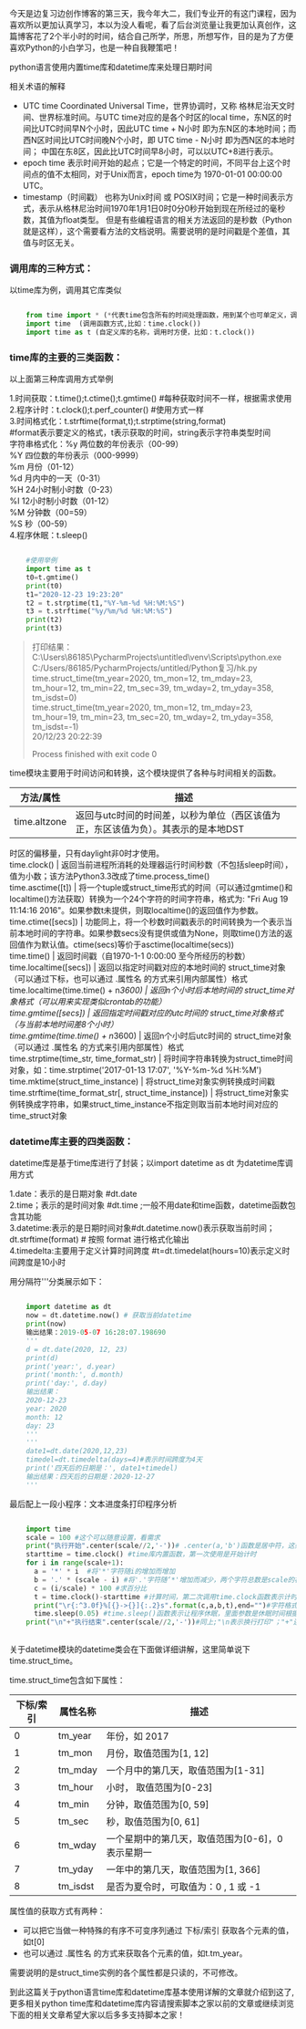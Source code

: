 今天是边复习边创作博客的第三天，我今年大二，我们专业开的有这门课程，因为喜欢所以更加认真学习，本以为没人看呢，看了后台浏览量让我更加认真创作，这篇博客花了2个半小时的时间，结合自己所学，所思，所想写作，目的是为了方便喜欢Python的小白学习，也是一种自我鞭策吧！

python语言使用内置time库和datetime库来处理日期时间

相关术语的解释

  * UTC time Coordinated Universal Time，世界协调时，又称 格林尼治天文时间、世界标准时间。与UTC time对应的是各个时区的local time，东N区的时间比UTC时间早N个小时，因此UTC time + N小时 即为东N区的本地时间；而西N区时间比UTC时间晚N个小时，即 UTC time - N小时 即为西N区的本地时间； 中国在东8区，因此比UTC时间早8小时，可以以UTC+8进行表示。 
  * epoch time 表示时间开始的起点；它是一个特定的时间，不同平台上这个时间点的值不太相同，对于Unix而言，epoch time为 1970-01-01 00:00:00 UTC。 
  * timestamp（时间戳） 也称为Unix时间 或 POSIX时间；它是一种时间表示方式，表示从格林尼治时间1970年1月1日0时0分0秒开始到现在所经过的毫秒数，其值为float类型。 但是有些编程语言的相关方法返回的是秒数（Python就是这样），这个需要看方法的文档说明。需要说明的是时间戳是个差值，其值与时区无关。 

###  调用库的三种方式：  

以time库为例，调用其它库类似

```python

    from time import * (*代表time包含所有的时间处理函数，用到某个也可单定义，调用函数时直接使用，比如：clock())
    import time  (调用函数方式,比如：time.clock())
    import time as t (自定义库的名称，调用时方便，比如：t.clock())
```

###  time库的主要的三类函数：  

以上面第三种库调用方式举例

1.时间获取：t.time();t.ctime();t.gmtime() #每种获取时间不一样，根据需求使用  
2.程序计时：t.clock();t.perf_counter() #使用方式一样  
3.时间格式化：t.strftime(format,t);t.strptime(string,format)  
#format表示要定义的格式，t表示获取的时间，string表示字符串类型时间  
字符串格式化：%y 两位数的年份表示（00-99）  
%Y 四位数的年份表示（000-9999）  
%m 月份（01-12）  
%d 月内中的一天（0-31）  
%H 24小时制小时数（0-23）  
%I 12小时制小时数（01-12）  
%M 分钟数（00=59）  
%S 秒（00-59）  
4.程序休眠：t.sleep()  

```python

    #使用举例
    import time as t
    t0=t.gmtime()
    print(t0)
    t1="2020-12-23 19:23:20"
    t2 = t.strptime(t1,"%Y-%m-%d %H:%M:%S")
    t3 = t.strftime("%y/%m/%d %H:%M:%S")
    print(t2)
    print(t3)
```

> 打印结果：  
>  C:\Users\86185\PycharmProjects\untitled\venv\Scripts\python.exe
> C:/Users/86185/PycharmProjects/untitled/Python复习/hk.py  
>  time.struct_time(tm_year=2020, tm_mon=12, tm_mday=23, tm_hour=12,
> tm_min=22, tm_sec=39, tm_wday=2, tm_yday=358, tm_isdst=0)  
>  time.struct_time(tm_year=2020, tm_mon=12, tm_mday=23, tm_hour=19,
> tm_min=23, tm_sec=20, tm_wday=2, tm_yday=358, tm_isdst=-1)  
>  20/12/23 20:22:39
>
> Process finished with exit code 0

time模块主要用于时间访问和转换，这个模块提供了各种与时间相关的函数。

方法/属性  |  描述  
---|---  
time.altzone  |  返回与utc时间的时间差，以秒为单位（西区该值为正，东区该值为负）。其表示的是本地DST
时区的偏移量，只有daylight非0时才使用。  
time.clock()  |
返回当前进程所消耗的处理器运行时间秒数（不包括sleep时间），值为小数；该方法Python3.3改成了time.process_time()  
time.asctime([t])  |
将一个tuple或struct_time形式的时间（可以通过gmtime()和localtime()方法获取）转换为一个24个字符的时间字符串，格式为:
"Fri Aug 19 11:14:16 2016"。如果参数t未提供，则取localtime()的返回值作为参数。  
time.ctime([secs])  |
功能同上，将一个秒数时间戳表示的时间转换为一个表示当前本地时间的字符串。如果参数secs没有提供或值为None，则取time()方法的返回值作为默认值。ctime(secs)等价于asctime(localtime(secs))  
time.time()  |  返回时间戳（自1970-1-1 0:00:00 至今所经历的秒数）  
time.localtime([secs])  |  返回以指定时间戳对应的本地时间的 struct_time对象（可以通过下标，也可以通过 .属性名
的方式来引用内部属性）格式  
time.localtime(time.time() + n*3600)  |  返回n个小时后本地时间的
struct_time对象格式（可以用来实现类似crontab的功能）  
time.gmtime([secs])  |  返回指定时间戳对应的utc时间的 struct_time对象格式（与当前本地时间差8个小时）  
time.gmtime(time.time() + n*3600)  |  返回n个小时后utc时间的 struct_time对象（可以通过 .属性名
的方式来引用内部属性）格式  
time.strptime(time_str, time_format_str)  |
将时间字符串转换为struct_time时间对象，如：time.strptime('2017-01-13 17:07', '%Y-%m-%d %H:%M')  
time.mktime(struct_time_instance)  |  将struct_time对象实例转换成时间戳  
time.strftime(time_format_str[, struct_time_instance])  |
将struct_time对象实例转换成字符串，如果struct_time_instance不指定则取当前本地时间对应的time_struct对象  
  
###  datetime库主要的四类函数：  

datetime库是基于time库进行了封装；以import datetime as dt 为datetime库调用方式

1.date：表示的是日期对象 #dt.date  
2.time；表示的是时间对象 #dt.time ;一般不用date和time函数，datetime函数包含其功能  
3.datetime:表示的是日期时间对象#dt.datetime.now()表示获取当前时间；dt.strftime(format) # 按照
format 进行格式化输出  
4.timedelta:主要用于定义计算时间跨度 #t=dt.timedelat(hours=10)表示定义时间跨度是10小时  

用分隔符'''分类展示如下：

```python

    import datetime as dt
    now = dt.datetime.now() # 获取当前datetime
    print(now)
    输出结果：2019-05-07 16:28:07.198690
    '''
    d = dt.date(2020, 12, 23)
    print(d)
    print('year:', d.year)
    print('month:', d.month)
    print('day:', d.day)
    输出结果：
    2020-12-23
    year: 2020
    month: 12
    day: 23
    '''
    '''
    date1=dt.date(2020,12,23)
    timedel=dt.timedelta(days=4)#表示时间跨度为4天
    print('四天后的日期是：', date1+timedel)
    输出结果：四天后的日期是：2020-12-27
    '''
```

最后配上一段小程序：文本进度条打印程序分析

```python

    import time
    scale = 100 #这个可以随意设置，看需求
    print("执行开始".center(scale//2,'-'))# .center(a,'b')函数是居中符，这条程序是将“执行开始”居中占字符为scale//2（可看需求自定义）,b为填充符
    starttime = time.clock() #time库内置函数，第一次使用是开始计时
    for i in range(scale+1):
      a = '*' * i  #将'*'字符随i的增加而增加
      b = '.' * (scale - i) #将'.'字符随‘*'增加而减少，两个字符总数是scale的初始值数量
      c = (i/scale) * 100 #求百分比
      t = time.clock()-starttime #计算时间，第二次调用time.clock函数表示计时结束
      print("\r{:^3.0f}%[{}->{}]{:.2}s".format(c,a,b,t),end="")#字符格式化，看需求，自己玩就是咋好看咋格式化
      time.sleep(0.05) #time.sleep()函数表示让程序休眠，里面参数是休眠时间根据需求随意定义
    print("\n"+"执行结束".center(scale//2,'-'))#同上;"\n表示换行打印"；"+"连接符，具有连接功能
    
```

关于datetime模块的datetime类会在下面做详细讲解，这里简单说下time.struct_time。

time.struct_time包含如下属性：

下标/索引  |  属性名称  |  描述  
---|---|---  
0  |  tm_year  |  年份，如 2017  
1  |  tm_mon  |  月份，取值范围为[1, 12]  
2  |  tm_mday  |  一个月中的第几天，取值范围为[1-31]  
3  |  tm_hour  |  小时， 取值范围为[0-23]  
4  |  tm_min  |  分钟，取值范围为[0, 59]  
5  |  tm_sec  |  秒，取值范围为[0, 61]  
6  |  tm_wday  |  一个星期中的第几天，取值范围为[0-6]，0表示星期一  
7  |  tm_yday  |  一年中的第几天，取值范围为[1, 366]  
8  |  tm_isdst  |  是否为夏令时，可取值为：0 , 1 或 -1  
  
属性值的获取方式有两种：

  * 可以把它当做一种特殊的有序不可变序列通过 下标/索引 获取各个元素的值，如t[0] 
  * 也可以通过 .属性名 的方式来获取各个元素的值，如t.tm_year。 

需要说明的是struct_time实例的各个属性都是只读的，不可修改。

到此这篇关于python语言time库和datetime库基本使用详解的文章就介绍到这了,更多相关python
time库和datetime库内容请搜索脚本之家以前的文章或继续浏览下面的相关文章希望大家以后多多支持脚本之家！

